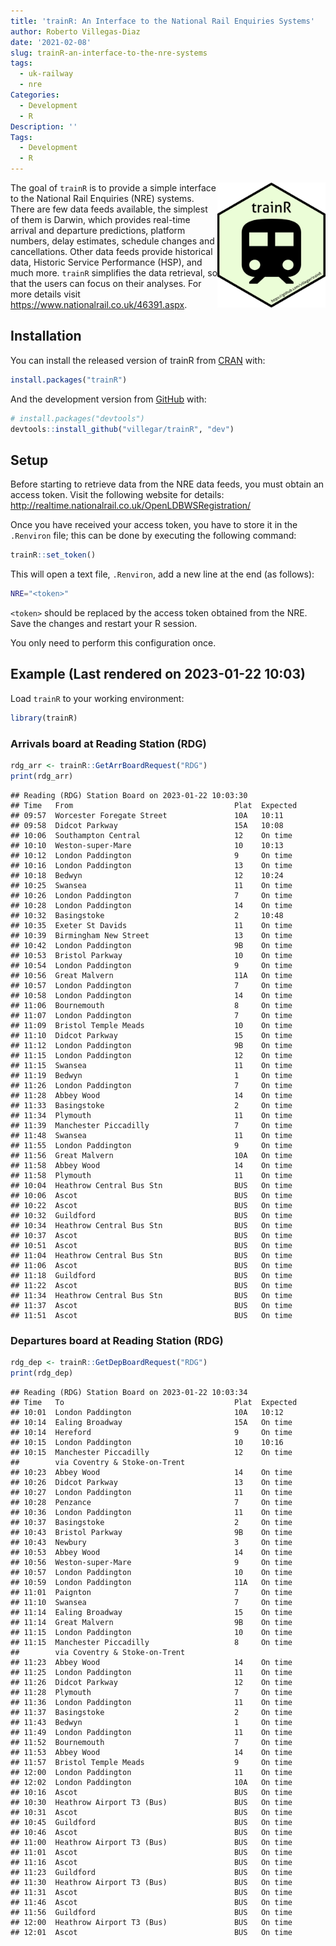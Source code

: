 ```yaml
---
title: 'trainR: An Interface to the National Rail Enquiries Systems'
author: Roberto Villegas-Diaz
date: '2021-02-08'
slug: trainR-an-interface-to-the-nre-systems
tags:
  - uk-railway
  - nre
Categories:
  - Development
  - R
Description: ''
Tags:
  - Development
  - R
---
```


<img src="https://raw.githubusercontent.com/villegar/trainR/main/inst/images/logo.png" alt="logo" align="right" height=200px/>

The goal of `trainR` is to provide a simple interface to the 
National Rail Enquiries (NRE) systems. There are few data feeds 
available, the simplest of them is Darwin, which provides real-time 
arrival and departure predictions, platform numbers, delay estimates, 
schedule changes and cancellations. Other data feeds provide historical 
data, Historic Service Performance (HSP), and much more. `trainR` 
simplifies the data retrieval, so that the users can focus on their 
analyses. For more details visit 
https://www.nationalrail.co.uk/46391.aspx.

## Installation

You can install the released version of trainR from [CRAN](https://CRAN.R-project.org) with:

``` r
install.packages("trainR")
```

And the development version from [GitHub](https://github.com/) with:

``` r
# install.packages("devtools")
devtools::install_github("villegar/trainR", "dev")
```

## Setup
Before starting to retrieve data from the NRE data feeds, you must obtain an access token. 
Visit the following website for details: http://realtime.nationalrail.co.uk/OpenLDBWSRegistration/

Once you have received your access token, you have to store it in the `.Renviron` file; this can be 
done by executing the following command:


```r
trainR::set_token()
```

This will open a text file, `.Renviron`, add a new line at the end (as follows):

```bash
NRE="<token>"
```

`<token>` should be replaced by the access token obtained from the NRE. Save the changes and restart 
your R session.

You only need to perform this configuration once.

## Example (Last rendered on 2023-01-22 10:03)

Load `trainR` to your working environment:

```r
library(trainR)
```

### Arrivals board at Reading Station (RDG)


```r
rdg_arr <- trainR::GetArrBoardRequest("RDG")
print(rdg_arr)
```

```
## Reading (RDG) Station Board on 2023-01-22 10:03:30
## Time   From                                    Plat  Expected
## 09:57  Worcester Foregate Street               10A   10:11
## 09:58  Didcot Parkway                          15A   10:08
## 10:06  Southampton Central                     12    On time
## 10:10  Weston-super-Mare                       10    10:13
## 10:12  London Paddington                       9     On time
## 10:16  London Paddington                       13    On time
## 10:18  Bedwyn                                  12    10:24
## 10:25  Swansea                                 11    On time
## 10:26  London Paddington                       7     On time
## 10:28  London Paddington                       14    On time
## 10:32  Basingstoke                             2     10:48
## 10:35  Exeter St Davids                        11    On time
## 10:39  Birmingham New Street                   13    On time
## 10:42  London Paddington                       9B    On time
## 10:53  Bristol Parkway                         10    On time
## 10:54  London Paddington                       9     On time
## 10:56  Great Malvern                           11A   On time
## 10:57  London Paddington                       7     On time
## 10:58  London Paddington                       14    On time
## 11:06  Bournemouth                             8     On time
## 11:07  London Paddington                       7     On time
## 11:09  Bristol Temple Meads                    10    On time
## 11:10  Didcot Parkway                          15    On time
## 11:12  London Paddington                       9B    On time
## 11:15  London Paddington                       12    On time
## 11:15  Swansea                                 11    On time
## 11:19  Bedwyn                                  1     On time
## 11:26  London Paddington                       7     On time
## 11:28  Abbey Wood                              14    On time
## 11:33  Basingstoke                             2     On time
## 11:34  Plymouth                                11    On time
## 11:39  Manchester Piccadilly                   7     On time
## 11:48  Swansea                                 11    On time
## 11:55  London Paddington                       9     On time
## 11:56  Great Malvern                           10A   On time
## 11:58  Abbey Wood                              14    On time
## 11:58  Plymouth                                11    On time
## 10:04  Heathrow Central Bus Stn                BUS   On time
## 10:06  Ascot                                   BUS   On time
## 10:22  Ascot                                   BUS   On time
## 10:32  Guildford                               BUS   On time
## 10:34  Heathrow Central Bus Stn                BUS   On time
## 10:37  Ascot                                   BUS   On time
## 10:51  Ascot                                   BUS   On time
## 11:04  Heathrow Central Bus Stn                BUS   On time
## 11:06  Ascot                                   BUS   On time
## 11:18  Guildford                               BUS   On time
## 11:22  Ascot                                   BUS   On time
## 11:34  Heathrow Central Bus Stn                BUS   On time
## 11:37  Ascot                                   BUS   On time
## 11:51  Ascot                                   BUS   On time
```

### Departures board at Reading Station (RDG)


```r
rdg_dep <- trainR::GetDepBoardRequest("RDG")
print(rdg_dep)
```

```
## Reading (RDG) Station Board on 2023-01-22 10:03:34
## Time   To                                      Plat  Expected
## 10:01  London Paddington                       10A   10:12
## 10:14  Ealing Broadway                         15A   On time
## 10:14  Hereford                                9     On time
## 10:15  London Paddington                       10    10:16
## 10:15  Manchester Piccadilly                   12    On time
##        via Coventry & Stoke-on-Trent           
## 10:23  Abbey Wood                              14    On time
## 10:26  Didcot Parkway                          13    On time
## 10:27  London Paddington                       11    On time
## 10:28  Penzance                                7     On time
## 10:36  London Paddington                       11    On time
## 10:37  Basingstoke                             2     On time
## 10:43  Bristol Parkway                         9B    On time
## 10:43  Newbury                                 3     On time
## 10:53  Abbey Wood                              14    On time
## 10:56  Weston-super-Mare                       9     On time
## 10:57  London Paddington                       10    On time
## 10:59  London Paddington                       11A   On time
## 11:01  Paignton                                7     On time
## 11:10  Swansea                                 7     On time
## 11:14  Ealing Broadway                         15    On time
## 11:14  Great Malvern                           9B    On time
## 11:15  London Paddington                       10    On time
## 11:15  Manchester Piccadilly                   8     On time
##        via Coventry & Stoke-on-Trent           
## 11:23  Abbey Wood                              14    On time
## 11:25  London Paddington                       11    On time
## 11:26  Didcot Parkway                          12    On time
## 11:28  Plymouth                                7     On time
## 11:36  London Paddington                       11    On time
## 11:37  Basingstoke                             2     On time
## 11:43  Bedwyn                                  1     On time
## 11:49  London Paddington                       11    On time
## 11:52  Bournemouth                             7     On time
## 11:53  Abbey Wood                              14    On time
## 11:57  Bristol Temple Meads                    9     On time
## 12:00  London Paddington                       11    On time
## 12:02  London Paddington                       10A   On time
## 10:16  Ascot                                   BUS   On time
## 10:30  Heathrow Airport T3 (Bus)               BUS   On time
## 10:31  Ascot                                   BUS   On time
## 10:45  Guildford                               BUS   On time
## 10:46  Ascot                                   BUS   On time
## 11:00  Heathrow Airport T3 (Bus)               BUS   On time
## 11:01  Ascot                                   BUS   On time
## 11:16  Ascot                                   BUS   On time
## 11:23  Guildford                               BUS   On time
## 11:30  Heathrow Airport T3 (Bus)               BUS   On time
## 11:31  Ascot                                   BUS   On time
## 11:46  Ascot                                   BUS   On time
## 11:56  Guildford                               BUS   On time
## 12:00  Heathrow Airport T3 (Bus)               BUS   On time
## 12:01  Ascot                                   BUS   On time
```
